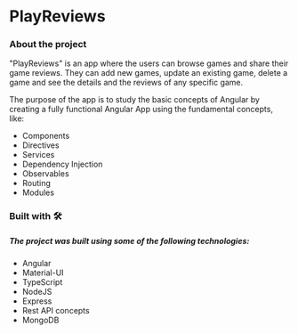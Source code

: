 # PlayReviews

### About the project

"PlayReviews" is an app where the users can browse games and share their game reviews. They can add new games, update an existing game, delete a game and see the details and the reviews of any specific game.

The purpose of the app is to study the basic concepts of Angular by creating a fully functional Angular App using the fundamental concepts, like:
- Components
- Directives
- Services
- Dependency Injection
- Observables
- Routing
- Modules

### Built with 🛠️

##### The project was built using some of the following technologies:

- Angular
- Material-UI
- TypeScript
- NodeJS
- Express
- Rest API concepts
- MongoDB